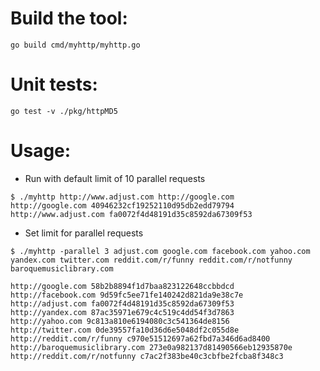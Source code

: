 
# Build the tool:

```
go build cmd/myhttp/myhttp.go
```

# Unit tests:

```
go test -v ./pkg/httpMD5
```

# Usage:

* Run with default limit of 10 parallel requests

```
$ ./myhttp http://www.adjust.com http://google.com
http://google.com 40946232cf19252110d95db2edd79794
http://www.adjust.com fa0072f4d48191d35c8592da67309f53
```

* Set limit for parallel requests

```
$ ./myhttp -parallel 3 adjust.com google.com facebook.com yahoo.com yandex.com twitter.com reddit.com/r/funny reddit.com/r/notfunny baroquemusiclibrary.com

http://google.com 58b2b8894f1d7baa823122648ccbbdcd
http://facebook.com 9d59fc5ee71fe140242d821da9e38c7e
http://adjust.com fa0072f4d48191d35c8592da67309f53
http://yandex.com 87ac35971e679c4c519c4dd54f3d7863
http://yahoo.com 9c813a810e6194080c3c541364de8156
http://twitter.com 0de39557fa10d36d6e5048df2c055d8e
http://reddit.com/r/funny c970e51512697a62fbd7a346d6ad8400
http://baroquemusiclibrary.com 273e0a982137d81490566eb12935870e
http://reddit.com/r/notfunny c7ac2f383be40c3cbfbe2fcba8f348c3
```